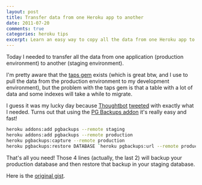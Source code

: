 ```yaml
---
layout: post
title: Transfer data from one Heroku app to another
date: 2011-07-20
comments: true
categories: heroku tips
excerpt: Learn an easy way to copy all the data from one Heroku app to another.
---
```


Today I needed to transfer all the data from one application (production
environment) to another (staging environment).

I'm pretty aware that the [taps gem](https://rubygems.org/gems/taps) exists
(which is great btw, and I use to pull the data from the production
environment to my development environment), but the problem with the taps gem
is that a table with a lot of data and some indexes will take a while to
migrate.

I guess it was my lucky day because [Thoughtbot](http://thoughtbot.com/)
[tweeted](https://twitter.com/thoughtbot/status/92957355330904064) with
exactly what I needed. Turns out that using the [PG Backups
addon](http://addons.heroku.com/pgbackups) it's really easy and fast!

```sh
heroku addons:add pgbackups --remote staging
heroku addons:add pgbackups --remote production
heroku pgbackups:capture --remote production
heroku pgbackups:restore DATABASE `heroku pgbackups:url --remote production` --remote staging
```

That's all you need! Those 4 lines (actually, the last 2) will backup your
production database and then restore that backup in your staging database.

Here is the [original gist](https://gist.github.com/1089598).
